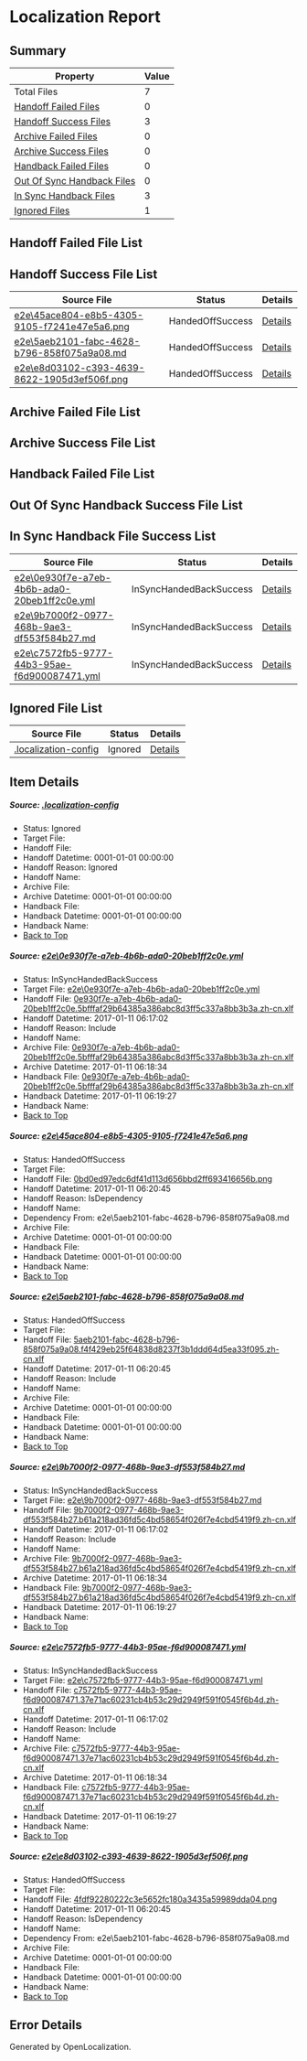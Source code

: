 # <a name='report-top'></a> Localization Report

## Summary
 Property | Value 
 -------- | ----- 
 Total Files | 7
[ Handoff Failed Files ](#handoff-failed-list)| 0
[ Handoff Success Files ](#handoff-success-list)| 3
[ Archive Failed Files ](#archive-failed-list)| 0
[ Archive Success Files ](#archive-success-list)| 0
[ Handback Failed Files ](#handback-failed-list)| 0
[ Out Of Sync Handback Files ](#outofsync-handback-success-list)| 0
[ In Sync Handback Files ](#insync-handback-success-list)| 3
[ Ignored Files ](#ignored-list)| 1

## <a name='handoff-failed-list'></a> Handoff Failed File List

## <a name='handoff-success-list'></a> Handoff Success File List
 Source File | Status | Details 
 ----------- | ------ | ------- 
 [e2e\45ace804-e8b5-4305-9105-f7241e47e5a6.png](https://github.com/OpenLocalizationTestOrg/ol-test0/blob/b82a0eda3fe6e9e3bf2d26c7e115156ce4cb358b/e2e/45ace804-e8b5-4305-9105-f7241e47e5a6.png) | HandedOffSuccess | [Details](#0bd0ed97edc6df41d113d656bbd2ff693416656b2)
 [e2e\5aeb2101-fabc-4628-b796-858f075a9a08.md](https://github.com/OpenLocalizationTestOrg/ol-test0/blob/b82a0eda3fe6e9e3bf2d26c7e115156ce4cb358b/e2e/5aeb2101-fabc-4628-b796-858f075a9a08.md) | HandedOffSuccess | [Details](#c41c721bc7e78a73be32600ddaf98a56095657f43)
 [e2e\e8d03102-c393-4639-8622-1905d3ef506f.png](https://github.com/OpenLocalizationTestOrg/ol-test0/blob/b82a0eda3fe6e9e3bf2d26c7e115156ce4cb358b/e2e/e8d03102-c393-4639-8622-1905d3ef506f.png) | HandedOffSuccess | [Details](#4fdf92280222c3e5652fc180a3435a59989dda046)

## <a name='archive-failed-list'></a> Archive Failed File List

## <a name='archive-success-list'></a> Archive Success File List

## <a name='handback-failed-list'></a> Handback Failed File List

## <a name='outofsync-handback-success-list'></a> Out Of Sync Handback Success File List

## <a name='insync-handback-success-list'></a> In Sync Handback File Success List
 Source File | Status | Details 
 ----------- | ------ | ------- 
 [e2e\0e930f7e-a7eb-4b6b-ada0-20beb1ff2c0e.yml](https://github.com/OpenLocalizationTestOrg/ol-test0/blob/8119e8cb280fcbce5309feadb96ab3e8d90781d3/e2e/0e930f7e-a7eb-4b6b-ada0-20beb1ff2c0e.yml) | InSyncHandedBackSuccess | [Details](#b00e9d0e2c804895aa08767c4c978a38684db1e81)
 [e2e\9b7000f2-0977-468b-9ae3-df553f584b27.md](https://github.com/OpenLocalizationTestOrg/ol-test0/blob/8119e8cb280fcbce5309feadb96ab3e8d90781d3/e2e/9b7000f2-0977-468b-9ae3-df553f584b27.md) | InSyncHandedBackSuccess | [Details](#a19dccda37d4b32aa3bc75e65a2acd85242225ea4)
 [e2e\c7572fb5-9777-44b3-95ae-f6d900087471.yml](https://github.com/OpenLocalizationTestOrg/ol-test0/blob/8119e8cb280fcbce5309feadb96ab3e8d90781d3/e2e/c7572fb5-9777-44b3-95ae-f6d900087471.yml) | InSyncHandedBackSuccess | [Details](#a9569c48ac2ce4b6574d103bad21b848ce19b9495)

## <a name='ignored-list'></a> Ignored File List
 Source File | Status | Details 
 ----------- | ------ | ------- 
 [.localization-config](https://github.com/OpenLocalizationTestOrg/ol-test0/blob/b82a0eda3fe6e9e3bf2d26c7e115156ce4cb358b/.localization-config) | Ignored | [Details](#cb0632cf59c1387fc1742bfb9fa3c47f87e2e5c90)

## Item Details
##### <a name='cb0632cf59c1387fc1742bfb9fa3c47f87e2e5c90'></a> Source: [.localization-config](https://github.com/OpenLocalizationTestOrg/ol-test0/blob/b82a0eda3fe6e9e3bf2d26c7e115156ce4cb358b/.localization-config)
* Status: Ignored
* Target File: 
* Handoff File: 
* Handoff Datetime: 0001-01-01 00:00:00
* Handoff Reason: Ignored
* Handoff Name: 
* Archive File: 
* Archive Datetime: 0001-01-01 00:00:00
* Handback File: 
* Handback Datetime: 0001-01-01 00:00:00
* Handback Name: 
* [Back to Top](#report-top)

##### <a name='b00e9d0e2c804895aa08767c4c978a38684db1e81'></a> Source: [e2e\0e930f7e-a7eb-4b6b-ada0-20beb1ff2c0e.yml](https://github.com/OpenLocalizationTestOrg/ol-test0/blob/8119e8cb280fcbce5309feadb96ab3e8d90781d3/e2e/0e930f7e-a7eb-4b6b-ada0-20beb1ff2c0e.yml)
* Status: InSyncHandedBackSuccess
* Target File: [e2e\0e930f7e-a7eb-4b6b-ada0-20beb1ff2c0e.yml](https://github.com/OpenLocalizationTestOrg/ol-test0-zhcn/blob/668f561e2369ec3cbbf0b6fee3b2613dc268f387/e2e/0e930f7e-a7eb-4b6b-ada0-20beb1ff2c0e.yml)
* Handoff File: [0e930f7e-a7eb-4b6b-ada0-20beb1ff2c0e.5bfffaf29b64385a386abc8d3ff5c337a8bb3b3a.zh-cn.xlf](https://github.com/OpenLocalizationTestOrg/ol-test0-handoff/blob/d7863730a8e58da64dd139fb24bd11f8573f7560/ol-handoff/OpenLocalizationTestOrg/ol-test0-zhcn/shujia/ht/0e930f7e-a7eb-4b6b-ada0-20beb1ff2c0e.5bfffaf29b64385a386abc8d3ff5c337a8bb3b3a.zh-cn.xlf)
* Handoff Datetime: 2017-01-11 06:17:02
* Handoff Reason: Include
* Handoff Name: 
* Archive File: [0e930f7e-a7eb-4b6b-ada0-20beb1ff2c0e.5bfffaf29b64385a386abc8d3ff5c337a8bb3b3a.zh-cn.xlf](https://github.com/OpenLocalizationTestOrg/ol-test0-handoff/blob/e71fcf77c7971cd55061986d51ceefa5b237e950/ol-archive/OpenLocalizationTestOrg/ol-test0-zhcn/shujia/ht/0e930f7e-a7eb-4b6b-ada0-20beb1ff2c0e.5bfffaf29b64385a386abc8d3ff5c337a8bb3b3a.zh-cn.xlf)
* Archive Datetime: 2017-01-11 06:18:34
* Handback File: [0e930f7e-a7eb-4b6b-ada0-20beb1ff2c0e.5bfffaf29b64385a386abc8d3ff5c337a8bb3b3a.zh-cn.xlf](https://github.com/OpenLocalizationTestOrg/ol-test0-handback/blob/96196543b5e17389505bf2b7adb1e1505a63fac4/ol-handback/OpenLocalizationTestOrg/ol-test0-zhcn/shujia/ht/0e930f7e-a7eb-4b6b-ada0-20beb1ff2c0e.5bfffaf29b64385a386abc8d3ff5c337a8bb3b3a.zh-cn.xlf)
* Handback Datetime: 2017-01-11 06:19:27
* Handback Name: 
* [Back to Top](#report-top)

##### <a name='0bd0ed97edc6df41d113d656bbd2ff693416656b2'></a> Source: [e2e\45ace804-e8b5-4305-9105-f7241e47e5a6.png](https://github.com/OpenLocalizationTestOrg/ol-test0/blob/b82a0eda3fe6e9e3bf2d26c7e115156ce4cb358b/e2e/45ace804-e8b5-4305-9105-f7241e47e5a6.png)
* Status: HandedOffSuccess
* Target File: 
* Handoff File: [0bd0ed97edc6df41d113d656bbd2ff693416656b.png](https://github.com/OpenLocalizationTestOrg/ol-test0-handoff/blob/2536c60a0d5372176b2bea68fc49ee93d5d0bf31/ol-handoff/OpenLocalizationTestOrg/ol-test0-zhcn/shujia/ht/0bd0ed97edc6df41d113d656bbd2ff693416656b.png)
* Handoff Datetime: 2017-01-11 06:20:45
* Handoff Reason: IsDependency
* Handoff Name: 
* Dependency From: e2e\5aeb2101-fabc-4628-b796-858f075a9a08.md
* Archive File: 
* Archive Datetime: 0001-01-01 00:00:00
* Handback File: 
* Handback Datetime: 0001-01-01 00:00:00
* Handback Name: 
* [Back to Top](#report-top)

##### <a name='c41c721bc7e78a73be32600ddaf98a56095657f43'></a> Source: [e2e\5aeb2101-fabc-4628-b796-858f075a9a08.md](https://github.com/OpenLocalizationTestOrg/ol-test0/blob/b82a0eda3fe6e9e3bf2d26c7e115156ce4cb358b/e2e/5aeb2101-fabc-4628-b796-858f075a9a08.md)
* Status: HandedOffSuccess
* Target File: 
* Handoff File: [5aeb2101-fabc-4628-b796-858f075a9a08.f4f429eb25f64838d8237f3b1ddd64d5ea33f095.zh-cn.xlf](https://github.com/OpenLocalizationTestOrg/ol-test0-handoff/blob/2536c60a0d5372176b2bea68fc49ee93d5d0bf31/ol-handoff/OpenLocalizationTestOrg/ol-test0-zhcn/shujia/ht/5aeb2101-fabc-4628-b796-858f075a9a08.f4f429eb25f64838d8237f3b1ddd64d5ea33f095.zh-cn.xlf)
* Handoff Datetime: 2017-01-11 06:20:45
* Handoff Reason: Include
* Handoff Name: 
* Archive File: 
* Archive Datetime: 0001-01-01 00:00:00
* Handback File: 
* Handback Datetime: 0001-01-01 00:00:00
* Handback Name: 
* [Back to Top](#report-top)

##### <a name='a19dccda37d4b32aa3bc75e65a2acd85242225ea4'></a> Source: [e2e\9b7000f2-0977-468b-9ae3-df553f584b27.md](https://github.com/OpenLocalizationTestOrg/ol-test0/blob/8119e8cb280fcbce5309feadb96ab3e8d90781d3/e2e/9b7000f2-0977-468b-9ae3-df553f584b27.md)
* Status: InSyncHandedBackSuccess
* Target File: [e2e\9b7000f2-0977-468b-9ae3-df553f584b27.md](https://github.com/OpenLocalizationTestOrg/ol-test0-zhcn/blob/668f561e2369ec3cbbf0b6fee3b2613dc268f387/e2e/9b7000f2-0977-468b-9ae3-df553f584b27.md)
* Handoff File: [9b7000f2-0977-468b-9ae3-df553f584b27.b61a218ad36fd5c4bd58654f026f7e4cbd5419f9.zh-cn.xlf](https://github.com/OpenLocalizationTestOrg/ol-test0-handoff/blob/d7863730a8e58da64dd139fb24bd11f8573f7560/ol-handoff/OpenLocalizationTestOrg/ol-test0-zhcn/shujia/ht/9b7000f2-0977-468b-9ae3-df553f584b27.b61a218ad36fd5c4bd58654f026f7e4cbd5419f9.zh-cn.xlf)
* Handoff Datetime: 2017-01-11 06:17:02
* Handoff Reason: Include
* Handoff Name: 
* Archive File: [9b7000f2-0977-468b-9ae3-df553f584b27.b61a218ad36fd5c4bd58654f026f7e4cbd5419f9.zh-cn.xlf](https://github.com/OpenLocalizationTestOrg/ol-test0-handoff/blob/e71fcf77c7971cd55061986d51ceefa5b237e950/ol-archive/OpenLocalizationTestOrg/ol-test0-zhcn/shujia/ht/9b7000f2-0977-468b-9ae3-df553f584b27.b61a218ad36fd5c4bd58654f026f7e4cbd5419f9.zh-cn.xlf)
* Archive Datetime: 2017-01-11 06:18:34
* Handback File: [9b7000f2-0977-468b-9ae3-df553f584b27.b61a218ad36fd5c4bd58654f026f7e4cbd5419f9.zh-cn.xlf](https://github.com/OpenLocalizationTestOrg/ol-test0-handback/blob/96196543b5e17389505bf2b7adb1e1505a63fac4/ol-handback/OpenLocalizationTestOrg/ol-test0-zhcn/shujia/ht/9b7000f2-0977-468b-9ae3-df553f584b27.b61a218ad36fd5c4bd58654f026f7e4cbd5419f9.zh-cn.xlf)
* Handback Datetime: 2017-01-11 06:19:27
* Handback Name: 
* [Back to Top](#report-top)

##### <a name='a9569c48ac2ce4b6574d103bad21b848ce19b9495'></a> Source: [e2e\c7572fb5-9777-44b3-95ae-f6d900087471.yml](https://github.com/OpenLocalizationTestOrg/ol-test0/blob/8119e8cb280fcbce5309feadb96ab3e8d90781d3/e2e/c7572fb5-9777-44b3-95ae-f6d900087471.yml)
* Status: InSyncHandedBackSuccess
* Target File: [e2e\c7572fb5-9777-44b3-95ae-f6d900087471.yml](https://github.com/OpenLocalizationTestOrg/ol-test0-zhcn/blob/668f561e2369ec3cbbf0b6fee3b2613dc268f387/e2e/c7572fb5-9777-44b3-95ae-f6d900087471.yml)
* Handoff File: [c7572fb5-9777-44b3-95ae-f6d900087471.37e71ac60231cb4b53c29d2949f591f0545f6b4d.zh-cn.xlf](https://github.com/OpenLocalizationTestOrg/ol-test0-handoff/blob/d7863730a8e58da64dd139fb24bd11f8573f7560/ol-handoff/OpenLocalizationTestOrg/ol-test0-zhcn/shujia/ht/c7572fb5-9777-44b3-95ae-f6d900087471.37e71ac60231cb4b53c29d2949f591f0545f6b4d.zh-cn.xlf)
* Handoff Datetime: 2017-01-11 06:17:02
* Handoff Reason: Include
* Handoff Name: 
* Archive File: [c7572fb5-9777-44b3-95ae-f6d900087471.37e71ac60231cb4b53c29d2949f591f0545f6b4d.zh-cn.xlf](https://github.com/OpenLocalizationTestOrg/ol-test0-handoff/blob/e71fcf77c7971cd55061986d51ceefa5b237e950/ol-archive/OpenLocalizationTestOrg/ol-test0-zhcn/shujia/ht/c7572fb5-9777-44b3-95ae-f6d900087471.37e71ac60231cb4b53c29d2949f591f0545f6b4d.zh-cn.xlf)
* Archive Datetime: 2017-01-11 06:18:34
* Handback File: [c7572fb5-9777-44b3-95ae-f6d900087471.37e71ac60231cb4b53c29d2949f591f0545f6b4d.zh-cn.xlf](https://github.com/OpenLocalizationTestOrg/ol-test0-handback/blob/96196543b5e17389505bf2b7adb1e1505a63fac4/ol-handback/OpenLocalizationTestOrg/ol-test0-zhcn/shujia/ht/c7572fb5-9777-44b3-95ae-f6d900087471.37e71ac60231cb4b53c29d2949f591f0545f6b4d.zh-cn.xlf)
* Handback Datetime: 2017-01-11 06:19:27
* Handback Name: 
* [Back to Top](#report-top)

##### <a name='4fdf92280222c3e5652fc180a3435a59989dda046'></a> Source: [e2e\e8d03102-c393-4639-8622-1905d3ef506f.png](https://github.com/OpenLocalizationTestOrg/ol-test0/blob/b82a0eda3fe6e9e3bf2d26c7e115156ce4cb358b/e2e/e8d03102-c393-4639-8622-1905d3ef506f.png)
* Status: HandedOffSuccess
* Target File: 
* Handoff File: [4fdf92280222c3e5652fc180a3435a59989dda04.png](https://github.com/OpenLocalizationTestOrg/ol-test0-handoff/blob/2536c60a0d5372176b2bea68fc49ee93d5d0bf31/ol-handoff/OpenLocalizationTestOrg/ol-test0-zhcn/shujia/ht/4fdf92280222c3e5652fc180a3435a59989dda04.png)
* Handoff Datetime: 2017-01-11 06:20:45
* Handoff Reason: IsDependency
* Handoff Name: 
* Dependency From: e2e\5aeb2101-fabc-4628-b796-858f075a9a08.md
* Archive File: 
* Archive Datetime: 0001-01-01 00:00:00
* Handback File: 
* Handback Datetime: 0001-01-01 00:00:00
* Handback Name: 
* [Back to Top](#report-top)


## Error Details

Generated by OpenLocalization.
